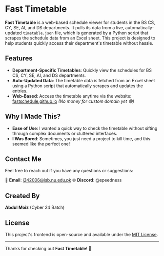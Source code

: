 # Fast Timetable

**Fast Timetable** is a web-based schedule viewer for students in the BS CS, CY, SE, AI, and DS departments. It pulls its data from a live, automatically-updated `timetable.json` file, which is generated by a Python script that scrapes the schedule data from an Excel sheet. This project is designed to help students quickly access their department's timetable without hassle.

## Features
- **Department-Specific Timetables**: Quickly view the schedules for BS CS, CY, SE, AI, and DS departments.
- **Auto-Updated Data**: The timetable data is fetched from an Excel sheet using a Python script that automatically scrapes and updates the entries.
- **Web-Based**: Access the timetable anytime via the website: [fastschedule.github.io](https://fastschedule.github.io) *(No money for custom domain yet 😅)*

## Why I Made This?
- **Ease of Use**: I wanted a quick way to check the timetable without sifting through complex documents or cluttered interfaces.
- **I Was Bored**: Sometimes, you just need a project to kill time, and this seemed like the perfect one!

## Contact Me
Feel free to reach out if you have any questions or suggestions:

📧 **Email**: [i242006@isb.nu.edu.pk](mailto:i242006@isb.nu.edu.pk)
🌐 **Discord**: @speedness

## Created By
**Abdul Moiz** (Cyber 24 Batch)

## License
This project's frontend is open-source and available under the [MIT License](LICENSE).

---

Thanks for checking out **Fast Timetable**! 🚀
